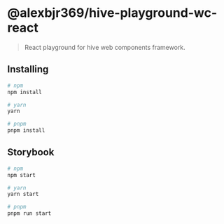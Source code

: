 # @alexbjr369/hive-playground-wc-react

> React playground for hive web components framework.

## Installing

```bash
# npm
npm install

# yarn
yarn

# pnpm
pnpm install
```

## Storybook

```bash
# npm
npm start

# yarn
yarn start

# pnpm
pnpm run start
```
